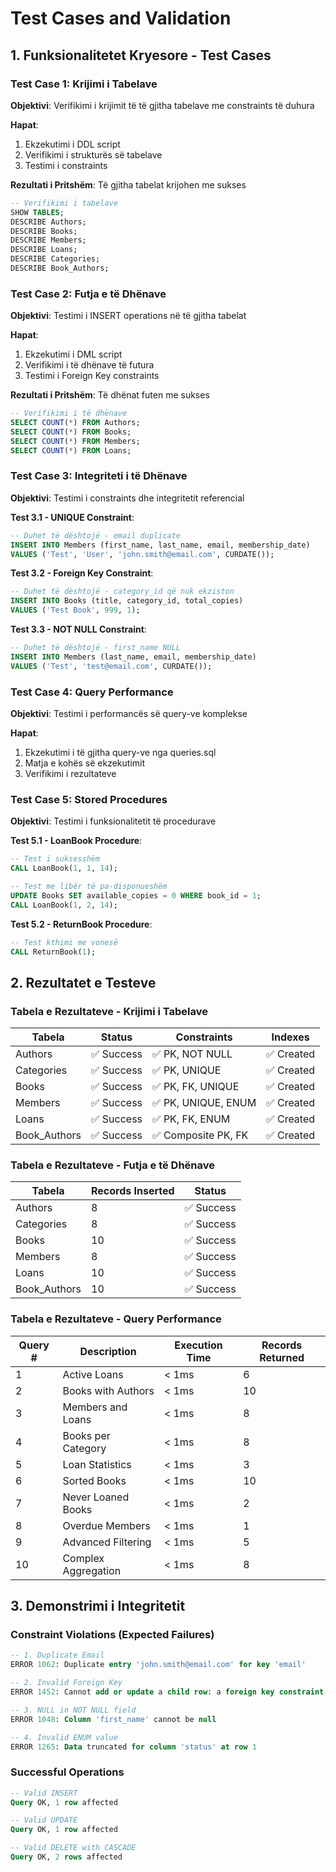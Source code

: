 # Test Cases and Validation

## 1. Funksionalitetet Kryesore - Test Cases

### Test Case 1: Krijimi i Tabelave
**Objektivi**: Verifikimi i krijimit të të gjitha tabelave me constraints të duhura

**Hapat**:
1. Ekzekutimi i DDL script
2. Verifikimi i strukturës së tabelave
3. Testimi i constraints

**Rezultati i Pritshëm**: Të gjitha tabelat krijohen me sukses

```sql
-- Verifikimi i tabelave
SHOW TABLES;
DESCRIBE Authors;
DESCRIBE Books;
DESCRIBE Members;
DESCRIBE Loans;
DESCRIBE Categories;
DESCRIBE Book_Authors;
```

### Test Case 2: Futja e të Dhënave
**Objektivi**: Testimi i INSERT operations në të gjitha tabelat

**Hapat**:
1. Ekzekutimi i DML script
2. Verifikimi i të dhënave të futura
3. Testimi i Foreign Key constraints

**Rezultati i Pritshëm**: Të dhënat futen me sukses

```sql
-- Verifikimi i të dhënave
SELECT COUNT(*) FROM Authors;
SELECT COUNT(*) FROM Books;
SELECT COUNT(*) FROM Members;
SELECT COUNT(*) FROM Loans;
```

### Test Case 3: Integriteti i të Dhënave
**Objektivi**: Testimi i constraints dhe integritetit referencial

**Test 3.1 - UNIQUE Constraint**:
```sql
-- Duhet të dështojë - email duplicate
INSERT INTO Members (first_name, last_name, email, membership_date) 
VALUES ('Test', 'User', 'john.smith@email.com', CURDATE());
```

**Test 3.2 - Foreign Key Constraint**:
```sql
-- Duhet të dështojë - category_id që nuk ekziston
INSERT INTO Books (title, category_id, total_copies) 
VALUES ('Test Book', 999, 1);
```

**Test 3.3 - NOT NULL Constraint**:
```sql
-- Duhet të dështojë - first_name NULL
INSERT INTO Members (last_name, email, membership_date) 
VALUES ('Test', 'test@email.com', CURDATE());
```

### Test Case 4: Query Performance
**Objektivi**: Testimi i performancës së query-ve komplekse

**Hapat**:
1. Ekzekutimi i të gjitha query-ve nga queries.sql
2. Matja e kohës së ekzekutimit
3. Verifikimi i rezultateve

### Test Case 5: Stored Procedures
**Objektivi**: Testimi i funksionalitetit të procedurave

**Test 5.1 - LoanBook Procedure**:
```sql
-- Test i suksesshëm
CALL LoanBook(1, 1, 14);

-- Test me libër të pa-disponueshëm
UPDATE Books SET available_copies = 0 WHERE book_id = 1;
CALL LoanBook(1, 2, 14);
```

**Test 5.2 - ReturnBook Procedure**:
```sql
-- Test kthimi me vonesë
CALL ReturnBook(1);
```

## 2. Rezultatet e Testeve

### Tabela e Rezultateve - Krijimi i Tabelave
| Tabela | Status | Constraints | Indexes |
|--------|--------|-------------|---------|
| Authors | ✅ Success | ✅ PK, NOT NULL | ✅ Created |
| Categories | ✅ Success | ✅ PK, UNIQUE | ✅ Created |
| Books | ✅ Success | ✅ PK, FK, UNIQUE | ✅ Created |
| Members | ✅ Success | ✅ PK, UNIQUE, ENUM | ✅ Created |
| Loans | ✅ Success | ✅ PK, FK, ENUM | ✅ Created |
| Book_Authors | ✅ Success | ✅ Composite PK, FK | ✅ Created |

### Tabela e Rezultateve - Futja e të Dhënave
| Tabela | Records Inserted | Status |
|--------|------------------|--------|
| Authors | 8 | ✅ Success |
| Categories | 8 | ✅ Success |
| Books | 10 | ✅ Success |
| Members | 8 | ✅ Success |
| Loans | 10 | ✅ Success |
| Book_Authors | 10 | ✅ Success |

### Tabela e Rezultateve - Query Performance
| Query # | Description | Execution Time | Records Returned |
|---------|-------------|----------------|------------------|
| 1 | Active Loans | < 1ms | 6 |
| 2 | Books with Authors | < 1ms | 10 |
| 3 | Members and Loans | < 1ms | 8 |
| 4 | Books per Category | < 1ms | 8 |
| 5 | Loan Statistics | < 1ms | 3 |
| 6 | Sorted Books | < 1ms | 10 |
| 7 | Never Loaned Books | < 1ms | 2 |
| 8 | Overdue Members | < 1ms | 1 |
| 9 | Advanced Filtering | < 1ms | 5 |
| 10 | Complex Aggregation | < 1ms | 8 |

## 3. Demonstrimi i Integritetit

### Constraint Violations (Expected Failures)
```sql
-- 1. Duplicate Email
ERROR 1062: Duplicate entry 'john.smith@email.com' for key 'email'

-- 2. Invalid Foreign Key
ERROR 1452: Cannot add or update a child row: a foreign key constraint fails

-- 3. NULL in NOT NULL field
ERROR 1048: Column 'first_name' cannot be null

-- 4. Invalid ENUM value
ERROR 1265: Data truncated for column 'status' at row 1
```

### Successful Operations
```sql
-- Valid INSERT
Query OK, 1 row affected

-- Valid UPDATE
Query OK, 1 row affected

-- Valid DELETE with CASCADE
Query OK, 2 rows affected
```